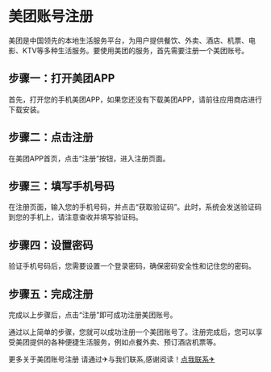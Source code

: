 # 美团账号注册

美团是中国领先的本地生活服务平台，为用户提供餐饮、外卖、酒店、机票、电影、KTV等多种生活服务。要使用美团的服务，首先需要注册一个美团账号。

## 步骤一：打开美团APP

首先，打开您的手机美团APP，如果您还没有下载美团APP，请前往应用商店进行下载安装。

## 步骤二：点击注册

在美团APP首页，点击“注册”按钮，进入注册页面。

## 步骤三：填写手机号码

在注册页面，输入您的手机号码，并点击“获取验证码”。此时，系统会发送验证码到您的手机上，请注意查收并填写验证码。

## 步骤四：设置密码

验证手机号码后，您需要设置一个登录密码，确保密码安全性和记住您的密码。

## 步骤五：完成注册

完成以上步骤后，点击“注册”即可成功注册美团账号。

通过以上简单的步骤，您就可以成功注册一个美团账号了。注册完成后，您可以享受美团提供的各种便捷生活服务，例如点餐外卖、预订酒店机票等。

更多关于美团账号注册 请通过✈与我们联系,感谢阅读！[点我联系✈](https://edge.G208.com)